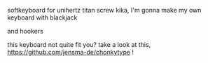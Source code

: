 softkeyboard for unihertz titan
screw kika, I'm gonna make my own keyboard
with blackjack


and hookers


this keyboard not quite fit you? take a look at this, https://github.com/jensma-de/chonkytype !
